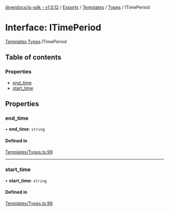 [@verdocs/js-sdk - v1.0.12](../README.md) / [Exports](../modules.md) / [Templates](../modules/Templates.md) / [Types](../modules/Templates.Types.md) / ITimePeriod

# Interface: ITimePeriod

[Templates](../modules/Templates.md).[Types](../modules/Templates.Types.md).ITimePeriod

## Table of contents

### Properties

- [end_time](Templates.Types.ITimePeriod.md#end_time)
- [start_time](Templates.Types.ITimePeriod.md#start_time)

## Properties

### end\_time

• **end\_time**: `string`

#### Defined in

[Templates/Types.ts:99](https://github.com/Verdocs/js-sdk/blob/main/src/Templates/Types.ts#L99)

___

### start\_time

• **start\_time**: `string`

#### Defined in

[Templates/Types.ts:98](https://github.com/Verdocs/js-sdk/blob/main/src/Templates/Types.ts#L98)

